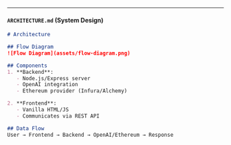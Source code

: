 
---

#### **`ARCHITECTURE.md` (System Design)**
```markdown
# Architecture

## Flow Diagram
![Flow Diagram](assets/flow-diagram.png)

## Components
1. **Backend**:
   - Node.js/Express server
   - OpenAI integration
   - Ethereum provider (Infura/Alchemy)

2. **Frontend**:
   - Vanilla HTML/JS
   - Communicates via REST API

## Data Flow
User → Frontend → Backend → OpenAI/Ethereum → Response